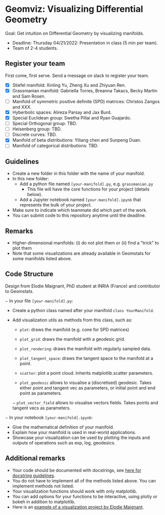 # Geomviz: Visualizing Differential Geometry

Goal: Get intuition on Differential Geometry by visualizing manifolds.

- Deadline: Thursday 04/21/2022: Presentation in class (5 min per team).
- Team of 2-4 students.

## Register your team

First come, first serve. Send a message on slack to register your team.

- [X] Stiefel manifold: Xinling Yu, Zheng Xu and Zhiyuan Ren.
- [X] Grassmanian manifold: Gabriella Torres, Breanna Takacs, Becky Martin and Sam Rosen.
- [ ] Manifold of symmetric positive definite (SPD) matrices: Christos Zangos and XXX.
- [X] Hyberbolic spaces: Alireza Parsay and Jax Burd.
- [X] Special Euclidean group: Swetha Pillai and Ryan Guajardo.
- [ ] Special Orthogonal group: TBD.
- [ ] Heisenberg group: TBD.
- [ ] Discrete curves: TBD.
- [X] Manifold of beta distributions: Yiliang chen and Sunpeng Duan.
- [ ] Manifold of categorical distributions: TBD.

## Guidelines

- Create a new folder in this folder with the name of your manifold.
- In this new folder:
  - Add a python file named `[your-manifold].py`, e.g. `grassmanian.py`
    - This file will have the core functions for your project (details below).
  - Add a Jupyter notebook named `[your-manifold].ipynb` that represents the bulk of your project.
- Make sure to indicate which teammate did which part of the work.
- You can submit code to this repository anytime until the deadline.

## Remarks

- Higher-dimensional manifolds: (i) do not plot them or (ii) find a "trick" to plot them
- Note that some visualizations are already available in Geomstats for some manifolds listed above.

## Code Structure 

Design from Elodie Maignant, PhD student at INRIA (France) and contributor to Geomstats.

− In your file `[your-manifold].py`:
  - Create a python class named after your manifold `class YourManifold`.
  - Add visualization utils as methods from this class, such as:
    - `plot`: draws the manifold (e.g. cone for SPD matrices)
    - `plot_grid`: draws the manifold with a geodesic grid.
    - `plot_rendering`: draws the manifold with regularly sampled data.
    - `plot_tangent_space`: draws the tangent space to the manifold at a point.
    - `scatter`: plot a point cloud. Inherits matplotlib.scatter parameters.
    
    - `plot_geodesic` allows to visualise a (discretised) geodesic. Takes either point and tangent vec as parameters, or initial point and end point as parameters.
    
    − `plot_vector_field` allows to visualise vectors fields. Takes points and tangent vecs as parameters.
    
− In your notebook `[your-manifold].ipynb`:
  - Give the mathematical definition of your manifold.
  - Explain how your manifold is used in real-world applications.
  - Showcase your visualization can be used by plotting the inputs and outputs of operations such as exp, log, geodesics.


## Additional remarks

- Your code should be documented with docstrings, see [here for docstring guidelines](https://github.com/geomstats/geomstats/blob/master/docs/contributing.rst#writing-docstrings).
- You do not have to implement all of the methods listed above. You can implement methods not listed.
- Your visualization functions should work with only matplotlib.
- You can add options for your functions to be interactive, using plotly or bokeh in addition to matplotlib.
- Here is an [example of a visualization project by Elodie Maignant](https://github.com/geomstats/geomstats/blob/master/notebooks/16_real_world_applications__visualizations_in_kendall_shape_spaces.ipynb).
